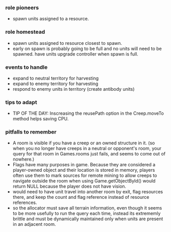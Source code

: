 ### role pioneers

-   spawn units assigned to a resource.

### role homestead

-   spawn units assigned to resource closest to spawn.
-   early on spawn is probably going to be full and no units will need to be spawned. have units upgrade controller when spawn is full.

### events to handle

-   expand to neutral territory for harvesting
-   expand to enemy territory for harvesting
-   respond to enemy units in territory (create antibody units)

### tips to adapt

-   TIP OF THE DAY: Inscreasing the reusePath option in the Creep.moveTo method helps saving CPU.

### pitfalls to remember

-   A room is visible if you have a creep or an owned structure in it. (so when you no longer have creeps in a neutral or opponent's room, your query for that room in Games.rooms just fails, and seems to come out of nowhere.)
-   Flags have many purposes in game. Because they are considered a player-owned object and their location is stored in memory, players often use them to mark sources for remote mining to allow creeps to navigate outside the room when using Game.getObjectById() would return NULL because the player does not have vision.
-   would need to have unit travel into another room by exit, flag resources there, and keep the count and flag reference instead of resource references.
-   so the allocator must save all terrain information, even though it seems to be more usefully to run the query each time, instead its extrememly brittle and must be dynamically maintained only when units are present in an adjacent room.
